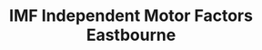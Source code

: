 ---
title: "IMF Independent Motor Factors Eastbourne"
url: /eastbourne/imf-independent-motor-factors-eastbourne/
shop: car parts
---